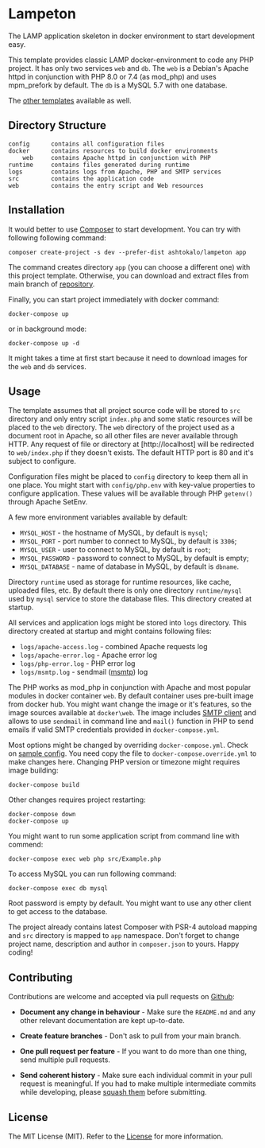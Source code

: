 Lampeton
========

The LAMP application skeleton in docker environment to start development easy.

This template provides classic LAMP docker-environment to code any PHP project.
It has only two services `web` and `db`. The `web` is a Debian's Apache httpd in
conjunction with PHP 8.0 or 7.4 (as mod_php) and uses mpm_prefork by default.
The `db` is a MySQL 5.7 with one database.

The [other templates](https://github.com/ashtokalo/lampeton/branches) available as well.

## Directory Structure

```
config      contains all configuration files
docker      contains resources to build docker environments
    web     contains Apache httpd in conjunction with PHP
runtime     contains files generated during runtime
logs        contains logs from Apache, PHP and SMTP services
src         contains the application code
web         contains the entry script and Web resources
```

## Installation

It would better to use [Composer](http://getcomposer.org/) to start development.
You can try with following following command:

    composer create-project -s dev --prefer-dist ashtokalo/lampeton app

The command creates directory `app` (you can choose a different one) with this
project template. Otherwise, you can download and extract files from main branch
of [repository](https://github.com/ashtokalo/lampeton).

Finally, you can start project immediately with docker command:

    docker-compose up

or in background mode:

    docker-compose up -d

It might takes a time at first start because it need to download images for the
`web` and `db` services.

## Usage

The template assumes that all project source code will be stored to `src`
directory and only entry script `index.php` and some static resources will be
placed to the `web` directory. The `web` directory of the project used as a
document root in Apache, so all other files are never available through HTTP.
Any request of file or directory at [http://localhost] will be redirected to
`web/index.php` if they doesn't exists. The default HTTP port is 80 and it's
subject to configure.

Configuration files might be placed to `config` directory to keep them all in
one place. You might start with `config/php.env` with key-value properties to
configure application. These values will be available through PHP `getenv()`
through Apache SetEnv.

A few more environment variables available by default:

- `MYSQL_HOST` - the hostname of MySQL, by default is `mysql`;
- `MYSQL_PORT` - port number to connect to MySQL, by default is `3306`;
- `MYSQL_USER` - user to connect to MySQL, by default is `root`;
- `MYSQL_PASSWORD` - password to connect to MySQL, by default is empty;
- `MYSQL_DATABASE` - name of database in MySQL, by default is `dbname`.

Directory `runtime` used as storage for runtime resources, like cache, uploaded
files, etc. By default there is only one directory `runtime/mysql` used by
`mysql` service to store the database files. This directory created at startup.

All services and application logs might be stored into `logs` directory. This
directory created at startup and might contains following files:

- `logs/apache-access.log` - combined Apache requests log
- `logs/apache-error.log` - Apache error log
- `logs/php-error.log` - PHP error log
- `logs/msmtp.log` - sendmail ([msmtp](https://github.com/tpn/msmtp)) log

The PHP works as mod_php in conjunction with Apache and most popular modules
in docker container `web`. By default container uses pre-built image from docker
hub. You might want change the image or it's features, so the image sources
available at `docker\web`. The image includes [SMTP client](https://github.com/tpn/msmtp)
and allows to use `sendmail` in command line and `mail()` function in PHP to
send emails if valid SMTP credentials provided in `docker-compose.yml`.

Most options might be changed by overriding `docker-compose.yml`. Check on
[sample config](./docker-compose.override.yml.sample). You need copy the file to
`docker-compose.override.yml` to make changes here. Changing PHP version or
timezone might requires image building:

    docker-compose build

Other changes requires project restarting:

    docker-compose down
    docker-compose up

You might want to run some application script from command line with commend:

    docker-compose exec web php src/Example.php

To access MySQL you can run following command:

    docker-compose exec db mysql

Root password is empty by default. You might want to use any other client to get
access to the database.

The project already contains latest Composer with PSR-4 autoload mapping and
`src` directory is mapped to `app` namespace. Don't forget to change project
name, description and author in `composer.json` to yours. Happy coding!

## Contributing

Contributions are welcome and accepted via pull requests on [Github](https://github.com/ashtokalo/lampeton):

- **Document any change in behaviour** - Make sure the `README.md` and any other
relevant documentation are kept up-to-date.

- **Create feature branches** - Don't ask to pull from your main branch.

- **One pull request per feature** - If you want to do more than one thing, send
multiple pull requests.

- **Send coherent history** - Make sure each individual commit in your pull
request is meaningful. If you had to make multiple intermediate commits while
developing, please [squash them](http://www.git-scm.com/book/en/v2/Git-Tools-Rewriting-History#Changing-Multiple-Commit-Messages) before submitting.

## License

The MIT License (MIT). Refer to the [License](LICENSE) for more information.